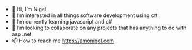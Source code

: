 - 👋 Hi, I’m Nigel
- 👀 I’m interested in all things software development using c#
- 🌱 I’m currently learning javascript and c#
- 💞️ I’m looking to collaborate on any projects that has anything to do with asp .net
- 📫 How to reach me https://amonigel.com

<!---
Funguriro/Funguriro is a ✨ special ✨ repository because its `README.md` (this file) appears on your GitHub profile.
You can click the Preview link to take a look at your changes.
--->
